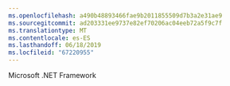 ```yaml
---
ms.openlocfilehash: a490b48893466fae9b2011855509d7b3a2e31ae9
ms.sourcegitcommit: ad203331ee9737e82ef70206ac04eeb72a5f9c7f
ms.translationtype: MT
ms.contentlocale: es-ES
ms.lasthandoff: 06/18/2019
ms.locfileid: "67220955"
---
```

Microsoft .NET Framework